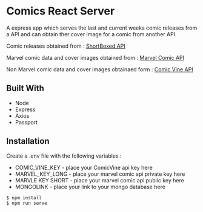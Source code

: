 # Comics React Server
A express app which serves the last and current weeks comic releases from a API and can obtain ther cover image for a comic from another API.

Comic releases obtained from : [ShortBoxed API](https://api.shortboxed.com/)

Marvel comic data and cover images obtained from : [Marvel Comic API](https://developer.marvel.com/)

Non Marvel comic data and cover images obtainaed form : [Comic Vine API](https://comicvine.gamespot.com/api/)

## Built With 
* Node
* Express
* Axios
* Passport

## 

## Installation

Create a .env file with the following variables :
- COMIC_VINE_KEY - place your ComicVine api key here 
- MARVEL_KEY_LONG - place your marvel comic api private key here
- MARVLE KEY SHORT - place your marvel comic api public key here
- MONGOLINK - place your link to your mongo database here

```
$ npm install 
$ npm run serve
```
